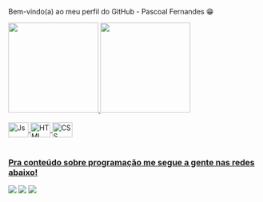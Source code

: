  Bem-vindo(a) ao meu perfil do GitHub - Pascoal Fernandes 😁

 <div>
   <a href="https://github.com/Pascoal Fernandes">
   <img height="180em" src="https://github-readme-stats.vercel.app/api?username=pascoalfernandes&show_icons=true&theme=tokyonight&include_all_commits=true&count_private=true"/>
   <img height="180em" src="https://github-readme-stats.vercel.app/api/top-langs/?username=pascoalfernandes&layout=compact&langs_count=6&theme=tokyonight"/>
</div>
    
<div style="display: inline_block"><br>
  <img align="center" alt="Js" height="30" width="40" src="https://raw.githubusercontent.com/lost-fernandescon/lost-fernandescon/master/icons/javascript/javascript-plain.svg ">
  <img align="center" alt="HTML" height="30" width="40" src="https://raw.githubusercontent.com/lost-fernandescon/lost-fernandescon/master/icons/html5/html5-original.svg ">
  <img align="center" alt="CSS" height="30" width="40" src="https://raw.githubusercontent.com/lost-fernandescon/lost-fernandescon/master/icons/css3/css3-original.svg ">
</div>
 
<br>
 
### Pra conteúdo sobre programação me segue a gente nas redes abaixo!
 
<div>
  <a href="https://instagram.com/pascoalfernandes" target="_blank"><img src="https://img.shields.io/badge/-Instagram-%23E4405F?style=for-the- badge&logo=instagram&logoColor=white" target="_blank"></a>
  <a href = "https://fernandes.artex18@gmail.com"><img src="https://img.shields.io/badge/-Gmail-%23333?style=for-the-badge&logo=gmail&logoColor=white" alvo ="_blank"></a>
  <a href="https://www.linkedin.com/in/pascoalfernandesfernandes" target="_blank"><img src="https://img.shields.io/badge/-LinkedIn-%230077B5?style= for-the-badge&logo=linkedin&logoColor=white" target="_blank"></a>
</div>
